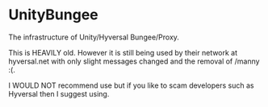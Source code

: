 # UnityBungee
The infrastructure of Unity/Hyversal Bungee/Proxy. 

This is HEAVILY old. However it is still being used by their network at hyversal.net with only slight messages changed and the removal of /manny :(. 

I WOULD NOT recommend use but if you like to scam developers such as Hyversal then I suggest using.
